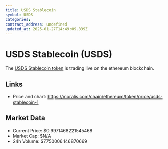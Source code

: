```yaml
---
title: USDS Stablecoin
symbol: USDS
categories: 
contract_address: undefined
updated_at: 2025-01-27T14:49:09.839Z
---
```


# USDS Stablecoin (USDS)
The [USDS Stablecoin token](https://moralis.com/chain/ethereum/token/price/usds-stablecoin-1) is trading live on the ethereum blockchain.

## Links
- Price and chart: https://moralis.com/chain/ethereum/token/price/usds-stablecoin-1

## Market Data
- Current Price: $0.9971468221545468
- Market Cap: $N/A
- 24h Volume: $7750006.146870669
